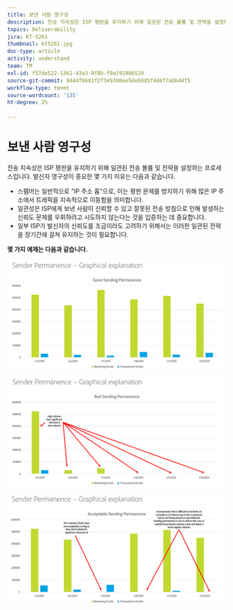 ```yaml
---
title: 보낸 사람 영구성
description: 전송 지속성은 ISP 평판을 유지하기 위해 일관된 전송 볼륨 및 전략을 설정하는 프로세스입니다.
topics: Deliverability
jira: KT-5261
thumbnail: kt5261.jpg
doc-type: article
activity: understand
team: TM
exl-id: f57de522-1361-43a3-8f8b-f9a191986529
source-git-commit: 9444f8601f2f349398ee5deb9d5f4d4f7abb44f5
workflow-type: tm+mt
source-wordcount: '135'
ht-degree: 2%

---
```


# 보낸 사람 영구성

전송 지속성은 ISP 평판을 유지하기 위해 일관된 전송 볼륨 및 전략을 설정하는 프로세스입니다. 발신자 영구성이 중요한 몇 가지 이유는 다음과 같습니다.

* 스팸머는 일반적으로 &quot;IP 주소 홉&quot;으로, 이는 평판 문제를 방지하기 위해 많은 IP 주소에서 트래픽을 지속적으로 이동함을 의미합니다.
* 일관성은 ISP에게 보낸 사람이 신뢰할 수 있고 잘못된 전송 방침으로 인해 발생하는 신뢰도 문제를 우회하려고 시도하지 않는다는 것을 입증하는 데 중요합니다.
* 일부 ISP가 발신자의 신뢰도를 조금이라도 고려하기 위해서는 이러한 일관된 전략을 장기간에 걸쳐 유지하는 것이 필요합니다.

**몇 가지 예제는 다음과 같습니다.**

![전송 영구성](assets/Sender_Permanence_1.png)

![전송 영구성이 잘못되었습니다](assets/Sender_Permanence_2.png)

![전송 영구성 허용](assets/Sender_Permanence_3.png)
